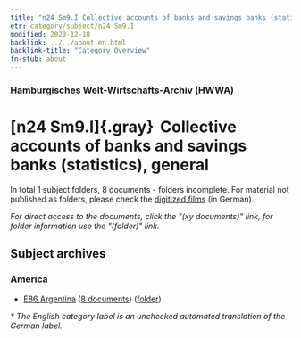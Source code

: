 ```yaml
---
title: "n24 Sm9.I Collective accounts of banks and savings banks (statistics), general"
etr: category/subject/n24 Sm9.I
modified: 2020-12-18
backlink: ../../about.en.html
backlink-title: "Category Overview"
fn-stub: about
---
```


### Hamburgisches Welt-Wirtschafts-Archiv (HWWA)
# [n24 Sm9.I]{.gray}&#8201; Collective accounts of banks and savings banks (statistics), general&#160; 





In total 1 subject folders, 8 documents - folders incomplete.
For material not published as folders, please check the [digitized films](/film/h1_sh) (in German).

_For direct access to the documents, click the "(xy documents)" link, for folder information use the "(folder)" link._

## Subject archives



### America

- [E86 Argentina](../../../geo/about.en.html#E86) (<a href="https://dfg-viewer.de/show/?tx_dlf[id]=https://pm20.zbw.eu/mets/sh/1416xx/141692/1453xx/145368/public.mets.en.xml" target="_blank">8 documents</a>) ([folder](http://purl.org/pressemappe20/folder/sh/141692,145368))


_* The English category label is an unchecked automated translation of the German label._

